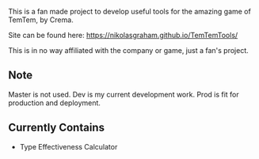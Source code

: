This is a fan made project to develop useful tools for the amazing game of TemTem, by Crema.

Site can be found here: https://nikolasgraham.github.io/TemTemTools/

This is in no way affiliated with the company or game, just a fan's project.


**Note**
-----
Master is not used.
Dev is my current development work.
Prod is fit for production and deployment.

**Currently Contains**
-----

- Type Effectiveness Calculator

